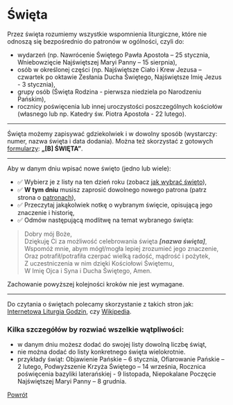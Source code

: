 # Święta
Przez święta rozumiemy wszystkie wspomnienia liturgiczne, które nie odnoszą się bezpośrednio do patronów w ogólności, czyli do:
- wydarzeń (np. Nawrócenie Świętego Pawła Apostoła – 25 stycznia, Wniebowzięcie Najświętszej Maryi Panny – 15 sierpnia),
- osób w określonej części (np. Najświętsze Ciało i Krew Jezusa – czwartek po oktawie Zesłania Ducha Świętego, Najświętsze Imię Jezus - 3 stycznia),
- grupy osób (Święta Rodzina - pierwsza niedziela po Narodzeniu Pańskim),
- rocznicy poświęcenia lub innej uroczystości poszczególnych kościołów (własnego lub np. Katedry św. Piotra Apostoła - 22 lutego).

---
Święta możemy zapisywać gdziekolwiek i w dowolny sposób (wystarczy: numer, nazwa święta i data dodania). Można też skorzystać z gotowych [formularzy](wszystkie_materialy_do_pobrania.md): **„[B] ŚWIĘTA”**.

---
Aby w danym dniu wpisać nowe święto (jedno lub wiele):
- ✅ Wybierz je z listy na ten dzień roku (zobacz [jak wybrać święto](jak_wybrac_patrona_tytul_patrona_lub_swieto.md)),
- ✅ **W tym dniu** musisz zaprosić dowolnego nowego patrona (patrz strona o [patronach](patroni.md)),
- ✅ Przeczytaj jakąkolwiek notkę o wybranym święcie, opisującą jego znaczenie i historię,
- ✅ Odmów następującą modlitwę na temat wybranego święta:

> Dobry mój Boże,  
> Dziękuję Ci za możliwość celebrowania święta **_[nazwa święta]_**,  
> Wspomóż mnie, abym mógł/mogła lepiej zrozumieć jego znaczenie,  
> Oraz potrafił/potrafiła czerpać wielką radość, mądrość i pożytek,  
> Z uczestniczenia w nim dzięki Kościołowi Świętemu,  
> W Imię Ojca i Syna i Ducha Świętego, Amen.

Zachowanie powyższej kolejności kroków nie jest wymagane.

---
Do czytania o świętach polecamy skorzystanie z takich stron jak: [Internetowa Liturgia Godzin](https://brewiarz.pl/czytelnia/swieci/index.php3), czy [Wikipedia](https://pl.wikipedia.org/wiki/%C5%9Awi%C4%99ta_katolickie_w_Polsce).

### Kilka szczegółów by rozwiać wszelkie wątpliwości:
- w danym dniu możesz dodać do swojej listy dowolną liczbę świąt,
- nie można dodać do listy konkretnego święta wielokrotnie.
- przykłady świąt: Objawienie Pańskie – 6 stycznia, Ofiarowanie Pańskie – 2 lutego, Podwyższenie Krzyża Świętego – 14 września, Rocznica poświęcenia bazyliki laterańskiej - 9 listopada, Niepokalane Poczęcie Najświętszej Maryi Panny – 8 grudnia.

[Powrót](index.md)
